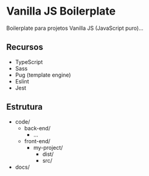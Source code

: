 # Vanilla JS Boilerplate

Boilerplate para projetos Vanilla JS (JavaScript puro)...

## Recursos

* TypeScript
* Sass
* Pug (template engine)
* Eslint
* Jest

## Estrutura

* code/
    * back-end/
        * ...
    * front-end/
        * my-project/
            * dist/
            * src/
* docs/

